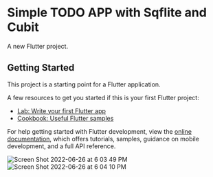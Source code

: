 # Simple TODO APP with Sqflite and Cubit

A new Flutter project.

## Getting Started

This project is a starting point for a Flutter application.

A few resources to get you started if this is your first Flutter project:

- [Lab: Write your first Flutter app](https://docs.flutter.dev/get-started/codelab)
- [Cookbook: Useful Flutter samples](https://docs.flutter.dev/cookbook)

For help getting started with Flutter development, view the
[online documentation](https://docs.flutter.dev/), which offers tutorials,
samples, guidance on mobile development, and a full API reference.

![Screen Shot 2022-06-26 at 6 03 49 PM](https://user-images.githubusercontent.com/42120995/175820829-821bd8c4-db80-42b2-afe1-44e3162f3fb8.png)
![Screen Shot 2022-06-26 at 6 04 10 PM](https://user-images.githubusercontent.com/42120995/175820833-92f3be54-15ea-4ced-9de7-768be4487c01.png)
